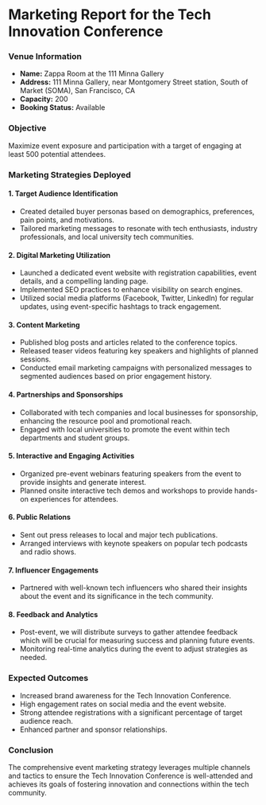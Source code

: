 # Marketing Report for the Tech Innovation Conference

### Venue Information
- **Name:** Zappa Room at the 111 Minna Gallery
- **Address:** 111 Minna Gallery, near Montgomery Street station, South of Market (SOMA), San Francisco, CA
- **Capacity:** 200
- **Booking Status:** Available

### Objective
Maximize event exposure and participation with a target of engaging at least 500 potential attendees.

### Marketing Strategies Deployed

#### 1. Target Audience Identification
- Created detailed buyer personas based on demographics, preferences, pain points, and motivations.
- Tailored marketing messages to resonate with tech enthusiasts, industry professionals, and local university tech communities.

#### 2. Digital Marketing Utilization
- Launched a dedicated event website with registration capabilities, event details, and a compelling landing page.
- Implemented SEO practices to enhance visibility on search engines.
- Utilized social media platforms (Facebook, Twitter, LinkedIn) for regular updates, using event-specific hashtags to track engagement.

#### 3. Content Marketing
- Published blog posts and articles related to the conference topics.
- Released teaser videos featuring key speakers and highlights of planned sessions.
- Conducted email marketing campaigns with personalized messages to segmented audiences based on prior engagement history.

#### 4. Partnerships and Sponsorships
- Collaborated with tech companies and local businesses for sponsorship, enhancing the resource pool and promotional reach.
- Engaged with local universities to promote the event within tech departments and student groups.

#### 5. Interactive and Engaging Activities
- Organized pre-event webinars featuring speakers from the event to provide insights and generate interest.
- Planned onsite interactive tech demos and workshops to provide hands-on experiences for attendees.

#### 6. Public Relations
- Sent out press releases to local and major tech publications.
- Arranged interviews with keynote speakers on popular tech podcasts and radio shows.

#### 7. Influencer Engagements
- Partnered with well-known tech influencers who shared their insights about the event and its significance in the tech community.

#### 8. Feedback and Analytics
- Post-event, we will distribute surveys to gather attendee feedback which will be crucial for measuring success and planning future events.
- Monitoring real-time analytics during the event to adjust strategies as needed.

### Expected Outcomes
- Increased brand awareness for the Tech Innovation Conference.
- High engagement rates on social media and the event website.
- Strong attendee registrations with a significant percentage of target audience reach.
- Enhanced partner and sponsor relationships.

### Conclusion
The comprehensive event marketing strategy leverages multiple channels and tactics to ensure the Tech Innovation Conference is well-attended and achieves its goals of fostering innovation and connections within the tech community.